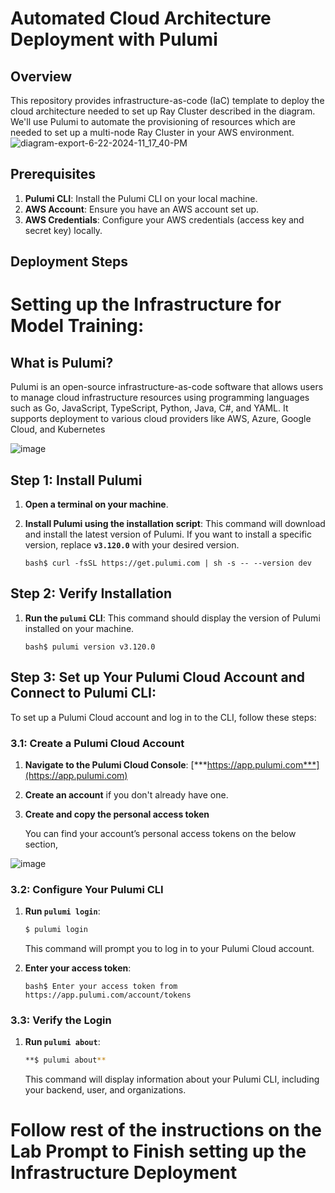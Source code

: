 # Automated Cloud Architecture Deployment with Pulumi

## Overview

This repository provides infrastructure-as-code (IaC) template to deploy the cloud architecture needed to set up Ray Cluster described in the diagram. 
We'll use Pulumi to automate the provisioning of resources which are needed to set up a multi-node Ray Cluster in your AWS environment.
![diagram-export-6-22-2024-11_17_40-PM](https://github.com/tahhnik/raycluster-awsdeployment-pypulumi/assets/25973761/df25f489-329a-447a-af2e-bfb26c870cb3)

## Prerequisites

1. **Pulumi CLI**: Install the Pulumi CLI on your local machine.
2. **AWS Account**: Ensure you have an AWS account set up.
3. **AWS Credentials**: Configure your AWS credentials (access key and secret key) locally.

## Deployment Steps

# Setting up the Infrastructure for Model Training:

## What is Pulumi?

Pulumi is an open-source infrastructure-as-code software that allows users to manage cloud infrastructure resources using programming languages such as Go, JavaScript, TypeScript, Python, Java, C#, and YAML. It supports deployment to various cloud providers like AWS, Azure, Google Cloud, and Kubernetes

![image](https://github.com/tahhnik/raycluster-awsdeployment-pypulumi/assets/25973761/1cb23ef6-a0f6-4005-8bc0-caeabd496780)


## **Step 1: Install Pulumi**

1. **Open a terminal on your machine**.
2. **Install Pulumi using the installation script**: This command will download and install the latest version of Pulumi. If you want to install a specific version, replace **`v3.120.0`** with your desired version.
    
    `bash$ curl -fsSL https://get.pulumi.com | sh -s -- --version dev`
    

## **Step 2: Verify Installation**

1. **Run the `pulumi` CLI**: This command should display the version of Pulumi installed on your machine.
    
    `bash$ pulumi version
    v3.120.0`
    

## Step 3: Set up Your Pulumi Cloud Account and Connect to Pulumi CLI:

To set up a Pulumi Cloud account and log in to the CLI, follow these steps:

### 3.1: Create a Pulumi Cloud Account

1. **Navigate to the Pulumi Cloud Console**:  [***https://app.pulumi.com***](https://app.pulumi.com)
2. **Create an account** if you don't already have one.
3. **Create and copy the personal access token**
    
    You can find your account’s personal access tokens on the below section,
    

![image](https://github.com/tahhnik/raycluster-awsdeployment-pypulumi/assets/25973761/057794aa-46a2-479f-9412-71e45af90f32)


### 3.2: Configure Your Pulumi CLI

1. **Run `pulumi login`**:
    
    ```bash
    $ pulumi login
    ```
    
    This command will prompt you to log in to your Pulumi Cloud account.
    
2. **Enter your access token**:
    
    `bash$ Enter your access token from https://app.pulumi.com/account/tokens`
    

### 3.3: Verify the Login

1. **Run `pulumi about`**:
    
    ```bash
    **$ pulumi about**
    ```
    
    This command will display information about your Pulumi CLI, including your backend, user, and organizations.

# Follow rest of the instructions on the Lab Prompt to Finish setting up the Infrastructure Deployment


